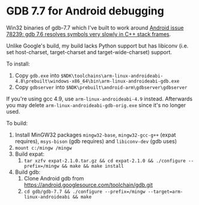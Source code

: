 GDB 7.7 for Android debugging
=============================

Win32 binaries of gdb-7.7 which I've built to work around [Android issue 78239: gdb 7.6 resolves symbols very slowly in C++ stack frames](https://code.google.com/p/android/issues/detail?id=78239).

Unlike Google's build, my build lacks Python support but has libiconv (i.e. set host-charset, target-charset and target-wide-charset) support.

To install:

1. Copy `gdb.exe` into `$NDK\toolchains\arm-linux-androideabi-4.8\prebuilt\windows-x86_64\bin\arm-linux-androideabi-gdb.exe`
2. Copy `gdbserver` into `$NDK\prebuilt\android-arm\gdbserver\gdbserver`

If you're using gcc 4.9, use `arm-linux-androideabi-4.9` instead.
Afterwards you may delete `arm-linux-androideabi-gdb-orig.exe` since it's no longer used.

To build:

1. Install MinGW32 packages `mingw32-base`, `mingw32-gcc-g++` (expat requires), `msys-bison` (gdb requires) and `libiconv-dev` (gdb uses)
2. `mount c:/mingw /mingw`
3. Build expat:
   1. `tar xzfv expat-2.1.0.tar.gz && cd expat-2.1.0 && ./configure --prefix=/mingw && make && make install`
4. Build gdb:
   1. Clone Android gdb from https://android.googlesource.com/toolchain/gdb.git
   2. `cd gdb/gdb-7.7 && ./configure --prefix=/mingw --target=arm-linux-androideabi && make`
